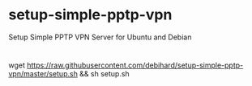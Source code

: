 # setup-simple-pptp-vpn
Setup Simple PPTP VPN Server for Ubuntu and Debian


#

wget https://raw.githubusercontent.com/debihard/setup-simple-pptp-vpn/master/setup.sh && sh setup.sh

#
